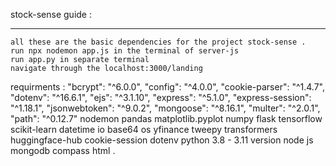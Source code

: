 stock-sense guide : 

------------------------------------------------------------------------------------------------------
    all these are the basic dependencies for the project stock-sense . 
    run npx nodemon app.js in the terminal of server-js
    run app.py in separate terminal 
    navigate through the localhost:3000/landing 
    
requirments : 
"bcrypt": "^6.0.0",
    "config": "^4.0.0",
    "cookie-parser": "^1.4.7",
    "dotenv": "^16.6.1",
    "ejs": "^3.1.10",
    "express": "^5.1.0",
    "express-session": "^1.18.1",
    "jsonwebtoken": "^9.0.2",
    "mongoose": "^8.16.1",
    "multer": "^2.0.1",
    "path": "^0.12.7"
    nodemon 
    pandas
    matplotlib.pyplot
    numpy 
    flask 
    tensorflow 
    scikit-learn 
    datetime
    io 
    base64 
    os
    yfinance
    tweepy
    transformers 
    huggingface-hub
    cookie-session 
    dotenv
    python 3.8 - 3.11 version 
    node js 
    mongodb compass
    html . 
